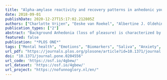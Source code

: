 ```yaml
---
title: "Alpha-amylase reactivity and recovery patterns in anhedonic young adults performing a tandem skydive"
date: 2018-09-01
publishDate: 2020-12-27T15:17:02.212805Z
authors: ["Charlotte Vrijen", "Eeske van Roekel", "Albertine J. Oldehinkel"]
publication_types: ["2"]
abstract: "Background Anhedonia (loss of pleasure) is characterized by low responsiveness to rewards and, by virtue of being one of the two core symptoms of depression, by altered responses to stress. We investigated the effect of an acute stress experience (i.e., a tandem skydive) that was expected to elicit both intense fear and intense euphoria in a sample of anhedonic young adults. Objective (1) To examine individual differences in alpha-amylase reactivity to and recovery from a tandem skydive in anhedonic young adults; (2) to investigate whether trait depressive and anxiety problems, trait positive affect (PA), i.e., level of pleasure and reward responsiveness, and state anxiety, PA and self-esteem prior to the skydive were associated with alpha-amylase reactivity and recovery patterns; (3) to investigate whether alpha-amylase reactivity and recovery patterns were associated with pre- to post-jump changes in state anxiety, PA, and self-esteem. Method Participants were 61 individuals with persistent anhedonia (Mage = 21.38, 78.7% female), who filled out a baseline questionnaire at the start of the study, and momentary questionnaires (3 times per day) before and after the tandem skydive. Alpha-amylase was measured at four time points by means of salivettes (2 before and 2 after the skydive). Results Alpha-amylase reactivity and recovery patterns were highly similar across individuals, although mean levels varied greatly. No associations were found between any of the trait and state measures and reactivity and recovery. Only state self-esteem was affected by the reactivity and recovery patterns, in that individuals who showed high reactivity and low recovery experienced decreases in self-esteem after the skydive. Conclusions Alpha-amylase patterns following a tandem skydive in anhedonic individuals are highly similar to patterns previously found in healthy individuals. Although replication is warranted, our findings tentatively suggest that a strong stress response that cannot be downregulated well predicts a decrease in self-esteem."
featured: false
publication: "*PLOS ONE*"
tags: ["Mental health", "Emotions", "Biomarkers", "Saliva", "Anxiety", "Cortisol", "Psychological stress", "Young adults", "Depression", "Open science"]
url_pdf: "https://journals.plos.org/plosone/article?id=10.1371/journal.pone.0204556"
doi: "10.1371/journal.pone.0204556"
url_code: 'https://osf.io/4gbew/'
url_dataset: 'https://osf.io/4gbew/'
url_project: "https://nofunnoglory.nl/en/"
---
```


